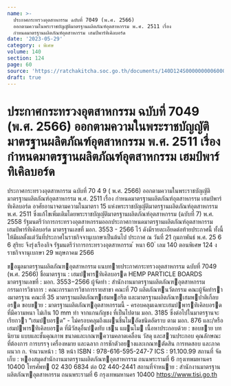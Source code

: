 ```yaml
---
name: >-
  ประกาศกระทรวงอุตสาหกรรม ฉบับที่ 7049 (พ.ศ. 2566)
  ออกตามความในพระราชบัญญัติมาตรฐานผลิตภัณฑ์อุตสาหกรรม พ.ศ. 2511 เรื่อง
  กำหนดมาตรฐานผลิตภัณฑ์อุตสาหกรรม เฮมป์พาร์ทิเคิลบอร์ด
date: '2023-05-29'
category: ง พิเศษ
volume: 140
section: 124
page: 60
source: 'https://ratchakitcha.soc.go.th/documents/140D124S0000000006000.pdf'
draft: true
---
```


# ประกาศกระทรวงอุตสาหกรรม ฉบับที่ 7049 (พ.ศ. 2566) ออกตามความในพระราชบัญญัติมาตรฐานผลิตภัณฑ์อุตสาหกรรม พ.ศ. 2511 เรื่อง กำหนดมาตรฐานผลิตภัณฑ์อุตสาหกรรม เฮมป์พาร์ทิเคิลบอร์ด

ประกาศกระทรวงอุตสาหกรรม ฉบับที่ 70 4 9 ( พ.ศ. 2566) ออกตามความในพระราชบัญญัติมาตรฐานผลิตภัณฑ์อุตสาหกรรม พ.ศ. 2511 เรื่อง กำหนดมาตรฐานผลิตภัณฑ์อุตสาหกรรม เฮมป์พาร์ทิเคิลบอร์ด อาศัยอานาจตามความในมาตรา 15 แห่งพระราชบัญญัติมาตรฐานผลิตภัณฑ์อุตสาหกรรม พ.ศ. 2511 ซึ่งแก้ไขเพิ่มเติมโดยพระราชบัญญัติมาตรฐานผลิตภัณฑ์อุตสาหกรรม (ฉบับที่ 7) พ.ศ. 2558 รัฐมนตรีว่าการกระทรวงอุตสาหกรรมออกประกาศกาหนดมาตรฐานผลิตภัณฑ์อุตสาหกรรม เฮมป์พาร์ทิเคิลบอร์ด มาตรฐานเลขที่ มอก. 3553 - 2566 ไว้ ดังมีรายละเอียดต่อท้ายประกาศนี้ ทั้งนี้ ให้มีผลตั้งแต่วันที่ประกาศในราชกิจจานุเบกษาเป็นต้นไป ประกาศ ณ วันที่ 21 กุมภาพันธ์ พ.ศ. 25 6 6 สุริยะ จึงรุ่งเรืองกิจ รัฐมนตรีว่าการกระทรวงอุตสาหกรรม ้ หนา 60 ่ เลม 140 ตอนพิเศษ 124 ง ราชกิจจานุเบกษา 29 พฤษภาคม 2566

ขอมูลมาตรฐานผลิตภัณฑอุตสาหกรรม แนบทายประกาศกระทรวงอุตสาหกรรม ฉบับที่ 7049 (พ.ศ. 2566) ชื่อมาตรฐาน : เฮมปพารทิเคิลบอรด HEMP PARTICLE BOARDS มาตรฐานเลขที่ : มอก. 3553−2566 ผู้จัดทํา : สํานักงานมาตรฐานผลิตภัณฑอุตสาหกรรม กรรมการวิชาการ : คณะกรรมการวิชาการรายสาขา คณะที่ 70 ผลิตภัณฑนวัตกรรม คณะผู้จัดทํารางมาตรฐาน คณะที่ 35 มาตรฐานผลิตภัณฑเฮมพกรีต และมาตรฐานผลิตภัณฑเฮมพปาติเกิ้ลบอรด ขอบขาย : มาตรฐานผลิตภัณฑอุตสาหกรรมนี้ - ครอบคลุมเฉพาะเฮมปพารทิเคิลบอรด ที่มีความหนา ไม่เกิน 10 mm ทํา จากแกนกัญชง ที่เป็นไปตาม มอก. 3185 ซึ่งต่อไปในมาตรฐานจะเรียกวา “เฮมปบอรด” - ไม่ครอบคลุมถึงแผนชิ้นไมอัดชนิดอัดราบ ตาม มอก. 876 และ/หรือ เฮมปพารทิเคิลบอรด ที่มีวัสดุอื่นปดทับ เชน แผนไม เนื้อหาประกอบด้วย : ขอบขาย บทนิยาม แบบและชั้นคุณภาพ ขนาดและเกณฑความคลาดเคลื่อน วัสดุ และสวนประกอบ คุณลักษณะที่ต้องการ การบรรจุ เครื่องหมาย และฉลาก การชักตัวอยางและเกณฑตัดสิน การทดสอบ และภาคผนวก ก. จํานวนหน้า : 18 หน้า ISBN : 978-616-595-247-7 ICS : 91.100.99 สถานที่ จัดเก็บ : หองสมุดสํานักงานมาตรฐานผลิตภัณฑอุตสาหกรรม ถนนพระรามที่ 6 กรุงเทพมหานคร 10400 โทรศัพท 02 430 6834 ต่อ 02 440-2441 สถานที่จําหนาย : สํานักงานมาตรฐานผลิตภัณฑอุตสาหกรรม ถนนพระรามที่ 6 กรุงเทพมหานคร 10400 https://www.tisi.go.th
